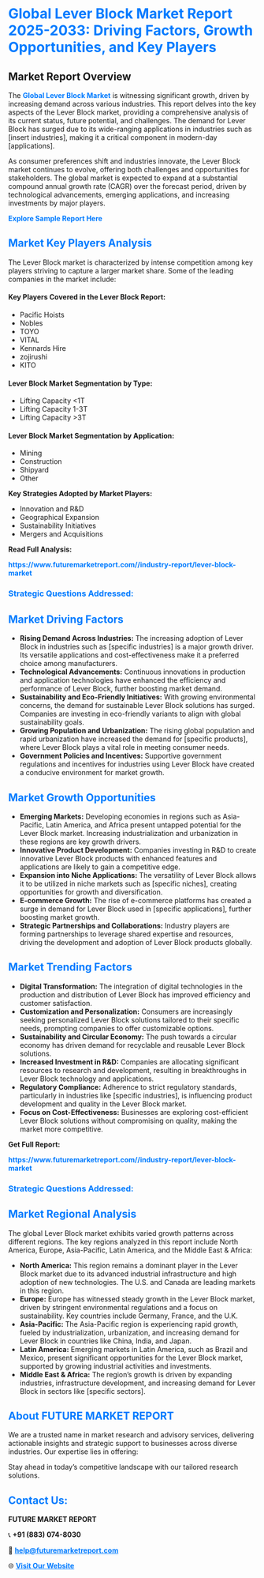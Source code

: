 <h1 style="color: #007BFF;">Global Lever Block Market Report 2025-2033: Driving Factors, Growth Opportunities, and Key Players</h1>

<section id="overview">
<h2>Market Report Overview</h2>
<p>The <a href="https://www.futuremarketreport.com//industry-report/lever-block-market" style="color: #007BFF; text-decoration: none;"><strong>Global Lever Block Market</strong></a> is witnessing significant growth, driven by increasing demand across various industries. This report delves into the key aspects of the Lever Block market, providing a comprehensive analysis of its current status, future potential, and challenges. The demand for Lever Block has surged due to its wide-ranging applications in industries such as [insert industries], making it a critical component in modern-day [applications].</p>
<p>As consumer preferences shift and industries innovate, the Lever Block market continues to evolve, offering both challenges and opportunities for stakeholders. The global market is expected to expand at a substantial compound annual growth rate (CAGR) over the forecast period, driven by technological advancements, emerging applications, and increasing investments by major players.</p>
</section>

<section id="overview">
<p><a href="https://www.futuremarketreport.com//request-sample/reportId=87681" style="color: #007BFF; text-decoration: none;"><strong>Explore Sample Report Here</strong></a></p>
</section>

<section id="key-players">
<h2 style="color: #007BFF;">Market Key Players Analysis</h2>
<p>The Lever Block market is characterized by intense competition among key players striving to capture a larger market share. Some of the leading companies in the market include:</p>
<h4>Key Players Covered in the Lever Block Report:</h4>
<ul><li>Pacific Hoists</li><li>Nobles</li><li>TOYO</li><li>VITAL</li><li>Kennards Hire</li><li>zojirushi</li><li>KITO</li></ul>
<h4>Lever Block Market Segmentation by Type:</h4>
<ul><li>Lifting Capacity &lt;1T</li><li>Lifting Capacity 1-3T</li><li>Lifting Capacity &gt;3T</li></ul>

<h4>Lever Block Market Segmentation by Application:</h4>
<ul><li>Mining</li><li>Construction</li><li>Shipyard</li><li>Other</li></ul>
<p><strong>Key Strategies Adopted by Market Players:</strong></p>
<ul>
<li>Innovation and R&D</li>
<li>Geographical Expansion</li>
<li>Sustainability Initiatives</li>
<li>Mergers and Acquisitions</li>
</ul>
</section>

<section>
<p><strong>Read Full Analysis: </strong></p><a href="https://www.futuremarketreport.com//industry-report/lever-block-market" style="color: #007BFF; text-decoration: none;"><strong>https://www.futuremarketreport.com//industry-report/lever-block-market</strong></a>
<h3 style="color: #007BFF;">Strategic Questions Addressed:</h3>
</section>

<section id="driving-factors">
<h2 style="color: #007BFF;">Market Driving Factors</h2>
<ul>
<li><strong>Rising Demand Across Industries:</strong> The increasing adoption of Lever Block in industries such as [specific industries] is a major growth driver. Its versatile applications and cost-effectiveness make it a preferred choice among manufacturers.</li>
<li><strong>Technological Advancements:</strong> Continuous innovations in production and application technologies have enhanced the efficiency and performance of Lever Block, further boosting market demand.</li>
<li><strong>Sustainability and Eco-Friendly Initiatives:</strong> With growing environmental concerns, the demand for sustainable Lever Block solutions has surged. Companies are investing in eco-friendly variants to align with global sustainability goals.</li>
<li><strong>Growing Population and Urbanization:</strong> The rising global population and rapid urbanization have increased the demand for [specific products], where Lever Block plays a vital role in meeting consumer needs.</li>
<li><strong>Government Policies and Incentives:</strong> Supportive government regulations and incentives for industries using Lever Block have created a conducive environment for market growth.</li>
</ul>
</section>

<section id="growth-opportunities">
<h2 style="color: #007BFF;">Market Growth Opportunities</h2>
<ul>
<li><strong>Emerging Markets:</strong> Developing economies in regions such as Asia-Pacific, Latin America, and Africa present untapped potential for the Lever Block market. Increasing industrialization and urbanization in these regions are key growth drivers.</li>
<li><strong>Innovative Product Development:</strong> Companies investing in R&D to create innovative Lever Block products with enhanced features and applications are likely to gain a competitive edge.</li>
<li><strong>Expansion into Niche Applications:</strong> The versatility of Lever Block allows it to be utilized in niche markets such as [specific niches], creating opportunities for growth and diversification.</li>
<li><strong>E-commerce Growth:</strong> The rise of e-commerce platforms has created a surge in demand for Lever Block used in [specific applications], further boosting market growth.</li>
<li><strong>Strategic Partnerships and Collaborations:</strong> Industry players are forming partnerships to leverage shared expertise and resources, driving the development and adoption of Lever Block products globally.</li>
</ul>
</section>

<section id="trending-factors">
<h2 style="color: #007BFF;">Market Trending Factors</h2>
<ul>
<li><strong>Digital Transformation:</strong> The integration of digital technologies in the production and distribution of Lever Block has improved efficiency and customer satisfaction.</li>
<li><strong>Customization and Personalization:</strong> Consumers are increasingly seeking personalized Lever Block solutions tailored to their specific needs, prompting companies to offer customizable options.</li>
<li><strong>Sustainability and Circular Economy:</strong> The push towards a circular economy has driven demand for recyclable and reusable Lever Block solutions.</li>
<li><strong>Increased Investment in R&D:</strong> Companies are allocating significant resources to research and development, resulting in breakthroughs in Lever Block technology and applications.</li>
<li><strong>Regulatory Compliance:</strong> Adherence to strict regulatory standards, particularly in industries like [specific industries], is influencing product development and quality in the Lever Block market.</li>
<li><strong>Focus on Cost-Effectiveness:</strong> Businesses are exploring cost-efficient Lever Block solutions without compromising on quality, making the market more competitive.</li>
</ul>
</section>

<section>
<p><strong>Get Full Report: </strong></p><a href="https://www.futuremarketreport.com//industry-report/lever-block-market" style="color: #007BFF; text-decoration: none;"><strong>https://www.futuremarketreport.com//industry-report/lever-block-market</strong></a>
<h3 style="color: #007BFF;">Strategic Questions Addressed:</h3>
</section>


<section id="regional-analysis">
<h2 style="color: #007BFF;">Market Regional Analysis</h2>
<p>The global Lever Block market exhibits varied growth patterns across different regions. The key regions analyzed in this report include North America, Europe, Asia-Pacific, Latin America, and the Middle East & Africa:</p>
<ul>
<li><strong>North America:</strong> This region remains a dominant player in the Lever Block market due to its advanced industrial infrastructure and high adoption of new technologies. The U.S. and Canada are leading markets in this region.</li>
<li><strong>Europe:</strong> Europe has witnessed steady growth in the Lever Block market, driven by stringent environmental regulations and a focus on sustainability. Key countries include Germany, France, and the U.K.</li>
<li><strong>Asia-Pacific:</strong> The Asia-Pacific region is experiencing rapid growth, fueled by industrialization, urbanization, and increasing demand for Lever Block in countries like China, India, and Japan.</li>
<li><strong>Latin America:</strong> Emerging markets in Latin America, such as Brazil and Mexico, present significant opportunities for the Lever Block market, supported by growing industrial activities and investments.</li>
<li><strong>Middle East & Africa:</strong> The region’s growth is driven by expanding industries, infrastructure development, and increasing demand for Lever Block in sectors like [specific sectors].</li>
</ul>
</section>

<footer>
<h2 style="color: #007BFF;">About FUTURE MARKET REPORT</h2>
<p>We are a trusted name in market research and advisory services, delivering actionable insights and strategic support to businesses across diverse industries. Our expertise lies in offering:</p>

<p>Stay ahead in today’s competitive landscape with our tailored research solutions.</p>

<h2 style="color: #007BFF;">Contact Us:</h2>
<p><strong>FUTURE MARKET REPORT</strong></p>
<p>📞 <strong>+91 (883) 074-8030</strong></p>
<p>📧 <strong><a href="mailto:help@futuremarketreport.com" style="color: #007BFF;">help@futuremarketreport.com</a></strong></p>
<p>🌐 <strong><a href="https://www.futuremarketreport.com/" style="color: #007BFF;">Visit Our Website</a></strong></p>
</footer>